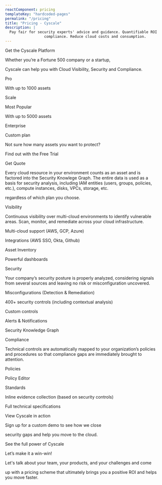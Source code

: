 ```yaml
---
reactComponent: pricing
templateKey: "hardcoded-pages"
permalink: "/pricing"
title: "Pricing - Cyscale"
description: |
  Pay fair for security experts' advice and guidance. Quantifiable ROI for cloud data security and
                  compliance. Reduce cloud costs and consumption.
---
```


Get the Cyscale Platform

Whether you’re a Fortune 500 company or a startup,

Cyscale can help you with Cloud Visibility, Security and
                            Compliance.

Pro

With up to 1000 assets

Scale

Most Popular

With up to 5000 assets

Enterprise

Custom plan

Not sure how many assets you want to protect?

Find out with the Free Trial

Get Quote

Every cloud resource in your environment counts as an asset and is factored into the
                            Security Knowlege Graph. The entire data is used as a basis for security analysis, including
                            IAM entities (users, groups, policies, etc.), compute instances, disks, VPCs, storage, etc.

regardless of which plan you choose.

Visibility

Continuous visibility over multi-cloud environments to identify vulnerable areas. Scan,
                                monitor, and remediate across your cloud infrastructure.

Multi-cloud support (AWS, GCP, Azure)

Integrations (AWS SSO, Okta, Github)

Asset Inventory

Powerful dashboards

Security

Your company’s security posture is properly analyzed, considering signals from several
                                sources and leaving no risk or misconfiguration uncovered.

Misconfigurations (Detection & Remediation)

400+ security controls (including contextual analysis)

Custom controls

Alerts & Notifications

Security Knowledge Graph

Compliance

Technical controls are automatically mapped to your organization’s policies and
                                procedures so that compliance gaps are immediately brought to attention.

Policies

Policy Editor

Standards

Inline evidence collection (based on security controls)

Full technical specifications

View Cyscale in action

Sign up for a custom demo to see how we close

security gaps and help you move to the cloud.

See the full power of Cyscale

Let’s make it a win-win!

Let's talk about your team, your products, and your challenges and come

up with a pricing
                        scheme that ultimately brings you a positive ROI and helps you move faster.


